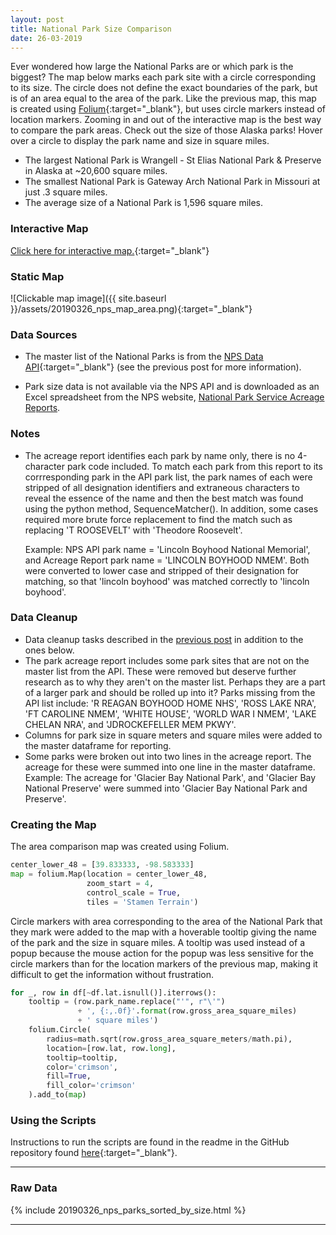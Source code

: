```yaml
---
layout: post
title: National Park Size Comparison
date: 26-03-2019
---
```


Ever wondered how large the National Parks are or which park is the biggest? The map below marks each park site with a circle corresponding to its size. The circle does not define the exact boundaries of the park, but is of an area equal to the area of the park. Like the previous map, this map is created using [Folium](https://python-visualization.github.io/folium/){:target="_blank"}, but uses circle markers instead of location markers. Zooming in and out of the interactive map is the best way to compare the park areas. Check out the size of those Alaska parks! Hover over a circle to display the park name and size in square miles.

* The largest National Park is Wrangell - St Elias National Park & Preserve in Alaska at ~20,600 square miles.
* The smallest National Park is Gateway Arch National Park in Missouri at just .3 square miles.
* The average size of a National Park is 1,596 square miles.

### Interactive Map
[Click here for interactive map.](https://goodmorningdata.github.io/assets/nps_parks_map_area.html){:target="_blank"}

### Static Map
![Clickable map image]({{ site.baseurl }}/assets/20190326_nps_map_area.png){:target="_blank"}

### Data Sources
* The master list of the National Parks is from the [NPS Data API](https://www.nps.gov/subjects/digital/nps-data-api.htm){:target="_blank"} (see the previous post for more information).

* Park size data is not available via the NPS API and is downloaded as an Excel spreadsheet from the NPS website, [National Park Service Acreage Reports](https://www.nps.gov/subjects/lwcf/acreagereports.htm).

### Notes
* The acreage report identifies each park by name only, there is no 4-character park code included. To match each park from this report to its corrresponding park in the API park list, the park names of each were stripped of all designation identifiers and extraneous characters to reveal the essence of the name and then the best match was found using the python method, SequenceMatcher(). In addition, some cases required more brute force replacement to find the match such as replacing 'T ROOSEVELT' with 'Theodore Roosevelt'.

    Example:  NPS API park name = 'Lincoln Boyhood National Memorial', and Acreage Report park name = 'LINCOLN BOYHOOD NMEM'. Both were converted to lower case and stripped of their designation for matching, so that 'lincoln boyhood' was matched correctly to 'lincoln boyhood'.

### Data Cleanup
* Data cleanup tasks described in the [previous post](https://goodmorningdata.github.io/NPS-Clickable-Map-Parks/) in addition to the ones below.
* The park acreage report includes some park sites that are not on the master list from the API. These were removed but deserve further research as to why they aren't on the master list. Perhaps they are a part of a larger park and should be rolled up into it? Parks missing from the API list include: 'R REAGAN BOYHOOD HOME NHS', 'ROSS LAKE NRA', 'FT CAROLINE NMEM', 'WHITE HOUSE', 'WORLD WAR I NMEM', 'LAKE CHELAN NRA', and 'JDROCKEFELLER MEM PKWY'.
* Columns for park size in square meters and square miles were added to the master dataframe for reporting.
* Some parks were broken out into two lines in the acreage report. The acreage for these were summed into one line in the master dataframe. Example: The acreage for 'Glacier Bay National Park', and 'Glacier Bay National Preserve' were summed into 'Glacier Bay National Park and Preserve'.

### Creating the Map
The area comparison map was created using Folium.

```python
center_lower_48 = [39.833333, -98.583333]
map = folium.Map(location = center_lower_48,
                 zoom_start = 4,
                 control_scale = True,
                 tiles = 'Stamen Terrain')
```

Circle markers with area corresponding to the area of the National Park that they mark were added to the map with a hoverable tooltip giving the name of the park and the size in square miles. A tooltip was used instead of a popup because the mouse action for the popup was less sensitive for the circle markers than for the location markers of the previous map, making it difficult to get the information without frustration.

```python
for _, row in df[~df.lat.isnull()].iterrows():
    tooltip = (row.park_name.replace("'", r"\'")
               + ', {:,.0f}'.format(row.gross_area_square_miles)
               + ' square miles')
    folium.Circle(
        radius=math.sqrt(row.gross_area_square_meters/math.pi),
        location=[row.lat, row.long],
        tooltip=tooltip,
        color='crimson',
        fill=True,
        fill_color='crimson'
    ).add_to(map)
```

### Using the Scripts
Instructions to run the scripts are found in the readme in the GitHub repository found [here](https://github.com/goodmorningdata/nps){:target="_blank"}.

---

### Raw Data
{% include 20190326_nps_parks_sorted_by_size.html %}

---
